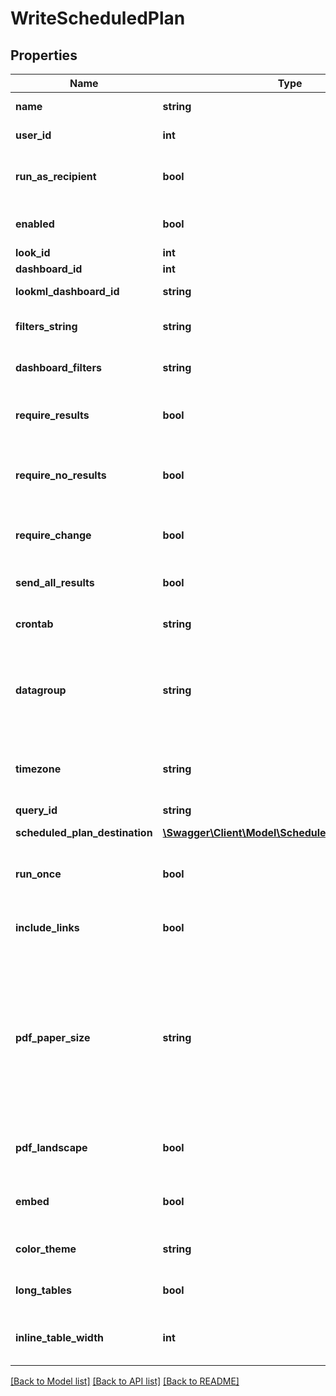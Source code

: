 # WriteScheduledPlan

## Properties
Name | Type | Description | Notes
------------ | ------------- | ------------- | -------------
**name** | **string** | Name of this scheduled plan | [optional] 
**user_id** | **int** | User Id which owns this scheduled plan | [optional] 
**run_as_recipient** | **bool** | Whether schedule is run as recipient (only applicable for email recipients) | [optional] 
**enabled** | **bool** | Whether the ScheduledPlan is enabled | [optional] 
**look_id** | **int** | Id of a look | [optional] 
**dashboard_id** | **int** | Id of a dashboard | [optional] 
**lookml_dashboard_id** | **string** | Id of a LookML dashboard | [optional] 
**filters_string** | **string** | Query string to run look or dashboard with | [optional] 
**dashboard_filters** | **string** | (DEPRECATED) Alias for filters_string field | [optional] 
**require_results** | **bool** | Delivery should occur if running the dashboard or look returns results | [optional] 
**require_no_results** | **bool** | Delivery should occur if the dashboard look does not return results | [optional] 
**require_change** | **bool** | Delivery should occur if data have changed since the last run | [optional] 
**send_all_results** | **bool** | Will run an unlimited query and send all results. | [optional] 
**crontab** | **string** | Vixie-Style crontab specification when to run | [optional] 
**datagroup** | **string** | Name of a datagroup; if specified will run when datagroup triggered (can&#39;t be used with cron string) | [optional] 
**timezone** | **string** | Timezone for interpreting the specified crontab (default is Looker instance timezone) | [optional] 
**query_id** | **string** | Query id | [optional] 
**scheduled_plan_destination** | [**\Swagger\Client\Model\ScheduledPlanDestination[]**](ScheduledPlanDestination.md) | Scheduled plan destinations | [optional] 
**run_once** | **bool** | Whether the plan in question should only be run once (usually for testing) | [optional] 
**include_links** | **bool** | Whether links back to Looker should be included in this ScheduledPlan | [optional] 
**pdf_paper_size** | **string** | The size of paper the PDF should be formatted to fit. Valid values are: \&quot;letter\&quot;, \&quot;legal\&quot;, \&quot;tabloid\&quot;, \&quot;a0\&quot;, \&quot;a1\&quot;, \&quot;a2\&quot;, \&quot;a3\&quot;, \&quot;a4\&quot;, \&quot;a5\&quot;. | [optional] 
**pdf_landscape** | **bool** | Whether the PDF should be formatted for landscape orientation | [optional] 
**embed** | **bool** | Whether this schedule is in an embed context or not | [optional] 
**color_theme** | **string** | Color scheme of the dashboard if applicable | [optional] 
**long_tables** | **bool** | Whether or not to expand table vis to full length | [optional] 
**inline_table_width** | **int** | The pixel width at which we render the inline table visualizations | [optional] 

[[Back to Model list]](../README.md#documentation-for-models) [[Back to API list]](../README.md#documentation-for-api-endpoints) [[Back to README]](../README.md)


